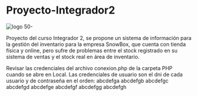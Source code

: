 # Proyecto-Integrador2
![logo 50-](https://github.com/user-attachments/assets/4256f985-e521-4e0e-a027-22494972789a)

Proyecto del curso Integrador 2, se propone un sistema de información para la gestión del inventario para la empresa SnowBox, que cuenta con tienda física y online, pero sufre de problemas entre el stock registrado en su sistema de ventas y el stock real en área de inventario.

Revisar las credenciales del archivo conexion.php de la carpeta PHP cuando se abre en Local.
Las credenciales de usuario son el dni de cada usuario y de contraseña en el orden:
abcdefga
abcdefgb
abcdefgc
abcdefgd
abcdefge
abcdefgf
abcdefgg
abcdefgh
